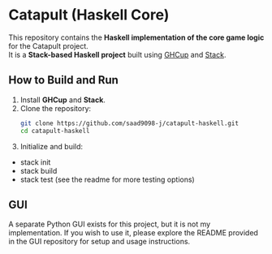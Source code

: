 # Catapult (Haskell Core)

This repository contains the **Haskell implementation of the core game logic** for the Catapult project.  
It is a **Stack-based Haskell project** built using [GHCup](https://www.haskell.org/ghcup/) and [Stack](https://docs.haskellstack.org/en/stable/README/).

## How to Build and Run

1. Install **GHCup** and **Stack**.  
2. Clone the repository:
   ```bash
   git clone https://github.com/saad9098-j/catapult-haskell.git
   cd catapult-haskell
3. Initialize and build:
- stack init     
- stack build
- stack test (see the readme for more testing options)

## GUI

A separate Python GUI exists for this project, but it is not my implementation.
If you wish to use it, please explore the README provided in the GUI repository for setup and usage instructions.
